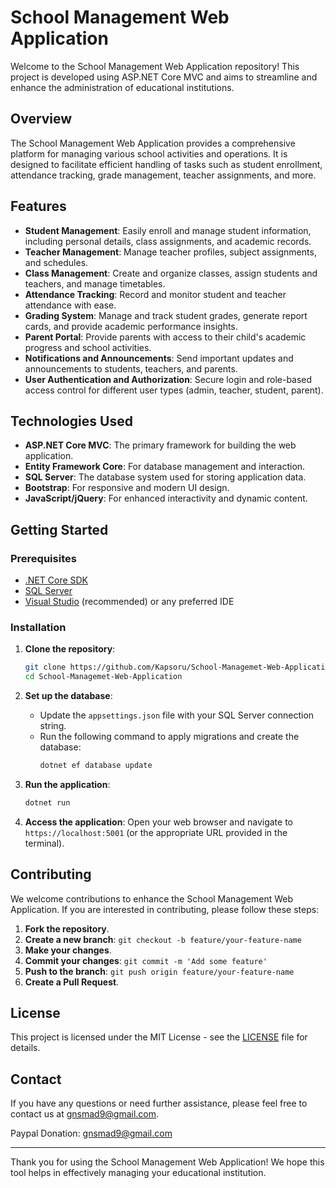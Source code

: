 # School Management Web Application

Welcome to the School Management Web Application repository! This project is developed using ASP.NET Core MVC and aims to streamline and enhance the administration of educational institutions.

## Overview

The School Management Web Application provides a comprehensive platform for managing various school activities and operations. It is designed to facilitate efficient handling of tasks such as student enrollment, attendance tracking, grade management, teacher assignments, and more.

## Features

- **Student Management**: Easily enroll and manage student information, including personal details, class assignments, and academic records.
- **Teacher Management**: Manage teacher profiles, subject assignments, and schedules.
- **Class Management**: Create and organize classes, assign students and teachers, and manage timetables.
- **Attendance Tracking**: Record and monitor student and teacher attendance with ease.
- **Grading System**: Manage and track student grades, generate report cards, and provide academic performance insights.
- **Parent Portal**: Provide parents with access to their child's academic progress and school activities.
- **Notifications and Announcements**: Send important updates and announcements to students, teachers, and parents.
- **User Authentication and Authorization**: Secure login and role-based access control for different user types (admin, teacher, student, parent).

## Technologies Used

- **ASP.NET Core MVC**: The primary framework for building the web application.
- **Entity Framework Core**: For database management and interaction.
- **SQL Server**: The database system used for storing application data.
- **Bootstrap**: For responsive and modern UI design.
- **JavaScript/jQuery**: For enhanced interactivity and dynamic content.

## Getting Started

### Prerequisites

- [.NET Core SDK](https://dotnet.microsoft.com/download)
- [SQL Server](https://www.microsoft.com/en-us/sql-server/sql-server-downloads)
- [Visual Studio](https://visualstudio.microsoft.com/) (recommended) or any preferred IDE

### Installation

1. **Clone the repository**:
   ```bash
   git clone https://github.com/Kapsoru/School-Managemet-Web-Application.git
   cd School-Managemet-Web-Application
   ```

2. **Set up the database**:
   - Update the `appsettings.json` file with your SQL Server connection string.
   - Run the following command to apply migrations and create the database:
     ```bash
     dotnet ef database update
     ```

3. **Run the application**:
   ```bash
   dotnet run
   ```

4. **Access the application**:
   Open your web browser and navigate to `https://localhost:5001` (or the appropriate URL provided in the terminal).

## Contributing

We welcome contributions to enhance the School Management Web Application. If you are interested in contributing, please follow these steps:

1. **Fork the repository**.
2. **Create a new branch**: `git checkout -b feature/your-feature-name`
3. **Make your changes**.
4. **Commit your changes**: `git commit -m 'Add some feature'`
5. **Push to the branch**: `git push origin feature/your-feature-name`
6. **Create a Pull Request**.

## License

This project is licensed under the MIT License - see the [LICENSE](LICENSE) file for details.

## Contact

If you have any questions or need further assistance, please feel free to contact us at [gnsmad9@gmail.com](mailto:gnsmad9@gmail.com).

Paypal Donation: gnsmad9@gmail.com

---

Thank you for using the School Management Web Application! We hope this tool helps in effectively managing your educational institution.
